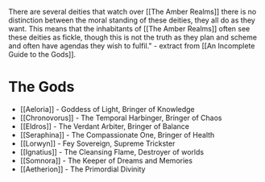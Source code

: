 There are several deities that watch over [[The Amber Realms]] there is no distinction between the moral standing of these deities, they all do as they want. This means that the inhabitants of  [[The Amber Realms]] often see these deities as fickle, though this is not the truth as they plan and scheme and often have agendas they wish to fulfil." - extract from [[An Incomplete Guide to the Gods]].

# The Gods
- [[Aeloria]] - Goddess of Light, Bringer of Knowledge 
- [[Chronovorus]] - The Temporal Harbinger, Bringer of Chaos 
- [[Eldros]] - The Verdant Arbiter, Bringer of Balance 
- [[Seraphina]] - The Compassionate One, Bringer of Health
- [[Lorwyn]] - Fey Sovereign, Supreme Trickster 
- [[Ignatius]] - The Cleansing Flame, Destroyer of worlds
- [[Somnora]] - The Keeper of Dreams and Memories
- [[Aetherion]] - The Primordial Divinity